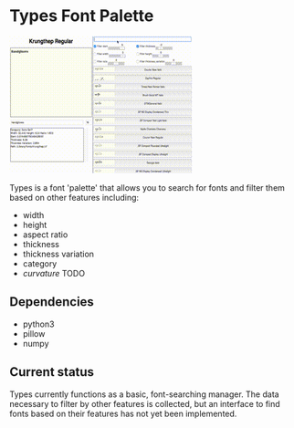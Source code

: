 # Types Font Palette
![Types Demo](types-demo.gif)

Types is a font 'palette' that allows you to search for fonts and filter them based on other features including:
* width
* height
* aspect ratio
* thickness
* thickness variation
* category
* *curvature* TODO
## Dependencies
* python3
* pillow
* numpy
## Current status
Types currently functions as a basic, font-searching manager. The data necessary to filter by other features is collected, but an interface to find fonts based on their features has not yet been implemented.
